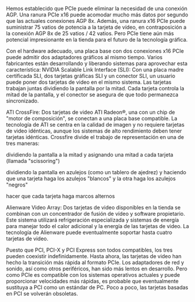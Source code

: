 Hemos establecido que PCIe puede eliminar la necesidad de una conexión AGP\. Una ranura PCIe x16 puede acomodar mucho más datos por segundo que las actuales conexiones AGP 8x\. Además\, una ranura x16 PCIe puede suministrar 75 vatios de potencia a la tarjeta de vídeo\, en contraposición a la conexión AGP 8x de 25 vatios / 42 vatios\. Pero PCIe tiene aún más potencial impresionante en la tienda para el futuro de la tecnología gráfica\.

Con el hardware adecuado\, una placa base con dos conexiones x16 PCIe puede admitir dos adaptadores gráficos al mismo tiempo\. Varios fabricantes están desarrollando y liberando sistemas para aprovechar esta característica: NVIDIA Scalable Link Interface \(SLI\): Con una placa madre certificada SLI\, dos tarjetas gráficas SLI y un conector SLI\, un usuario puede poner dos tarjetas de video en el mismo sistema\. Las tarjetas trabajan juntas dividiendo la pantalla por la mitad\. Cada tarjeta controla la mitad de la pantalla\, y el conector se asegura de que todo permanezca sincronizado\.

ATI CrossFire: Dos tarjetas de video ATI Radeon®\, una con un chip de "motor de composición"\, se conectan a una placa base compatible\. La tecnología de ATI se centra en la calidad de imagen y no requiere tarjetas de video idénticas\, aunque los sistemas de alto rendimiento deben tener tarjetas idénticas\. Crossfire divide el trabajo de representación en una de tres maneras:

dividiendo la pantalla a la mitad y asignando una mitad a cada tarjeta \(llamada "scissoring"\)

dividiendo la pantalla en azulejos \(como un tablero de ajedrez\) y haciendo que una tarjeta haga los azulejos "blancos" y la otra haga los azulejos "negros"

hacer que cada tarjeta haga marcos alternos

Alienware Video Array: Dos tarjetas de video disponibles en la tienda se combinan con un concentrador de fusión de vídeo y software propietario\. Este sistema utilizará refrigeración especializada y sistemas de energía para manejar todo el calor adicional y la energía de las tarjetas de video\. La tecnología de Alienware puede eventualmente soportar hasta cuatro tarjetas de video\.

Puesto que PCI\, PCI\-X y PCI Express son todos compatibles\, los tres pueden coexistir indefinidamente\. Hasta ahora\, las tarjetas de video han hecho la transición más rápida al formato PCIe\. Los adaptadores de red y sonido\, así como otros periféricos\, han sido más lentos en desarrollo\. Pero como PCIe es compatible con los sistemas operativos actuales y puede proporcionar velocidades más rápidas\, es probable que eventualmente sustituya a PCI como un estándar de PC\. Poco a poco\, las tarjetas basadas en PCI se volverán obsoletas\.

